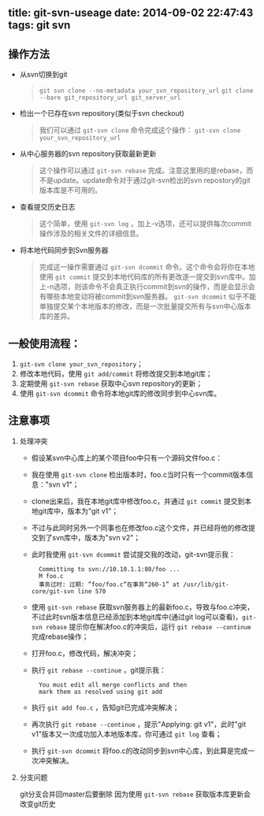 title: git-svn-useage
date: 2014-09-02 22:47:43
tags: git svn
---
## 操作方法
* 从svn切换到git
	> `git svn clone --no-metadata your_svn_repository_url`
	> `git clone --bare git_repository_url git_server_url`
* 检出一个已存在svn repository(类似于svn checkout)
	> 我们可以通过 `git-svn clone` 命令完成这个操作： `git-svn clone your_svn_repository_url`

* 从中心服务器的svn repository获取最新更新
	>这个操作可以通过 `git-svn rebase` 完成。注意这里用的是rebase，而不是update。update命令对于通过git-svn检出的svn repostory的git版本库是不可用的。

* 查看提交历史日志
	>这个简单，使用 `git-svn log` ，加上-v选项，还可以提供每次commit操作涉及的相关文件的详细信息。

* 将本地代码同步到Svn服务器
	>完成这一操作需要通过 `git-svn dcommit` 命令。这个命令会将你在本地使用 `git commit` 提交到本地代码库的所有更改逐一提交到svn库中。加上-n选项，则该命令不会真正执行commit到svn的操作，而是会显示会有哪些本地变动将被commit到svn服务器。 `git-svn dcommit` 似乎不能单独提交某个本地版本的修改，而是一次批量提交所有与svn中心版本库的差异。

## 一般使用流程：

1. `git-svn clone your_svn_repository`；
2. 修改本地代码，使用 `git add/commit` 将修改提交到本地git库；
3. 定期使用 `git-svn rebase` 获取中心svn repository的更新；
4. 使用 `git-svn dcommit` 命令将本地git库的修改同步到中心svn库。

## 注意事项
1. 处理冲突
	* 假设某svn中心库上的某个项目foo中只有一个源码文件foo.c：
	* 我在使用 `git-svn clone` 检出版本时，foo.c当时只有一个commit版本信息："svn v1"；
	* clone出来后，我在本地git库中修改foo.c，并通过 `git commit` 提交到本地git库中，版本为"git v1"；
	* 不过与此同时另外一个同事也在修改foo.c这个文件，并已经将他的修改提交到了svn库中，版本为"svn v2"；
	* 此时我使用 `git-svn dcommit` 尝试提交我的改动，git-svn提示我：
	
			Committing to svn://10.10.1.1:80/foo ...
			M foo.c
			事务过时: 过期: ”foo/foo.c“在事务“260-1” at /usr/lib/git-core/git-svn line 570

	* 使用 `git-svn rebase` 获取svn服务器上的最新foo.c，导致与foo.c冲突，不过此时svn版本信息已经添加到本地git库中(通过git log可以查看)，`git-svn rebase` 提示你在解决foo.c的冲突后，运行 `git rebase --continue` 完成rebase操作；
	* 打开foo.c，修改代码，解决冲突；
	* 执行 `git rebase --continue` ，git提示我：

		    You must edit all merge conflicts and then
		    mark them as resolved using git add

	* 执行 `git add foo.c` ，告知git已完成冲突解决；
	* 再次执行 `git rebase --continue` ，提示"Applying: git v1"，此时"git v1"版本又一次成功加入本地版本库，你可通过 `git log` 查看；
	* 执行 `git-svn dcommit` 将foo.c的改动同步到svn中心库，到此算是完成一次冲突解决。

2. 分支问题

	git分支合并回master后要删除 因为使用 `git-svn rebase` 获取版本库更新会改变git历史